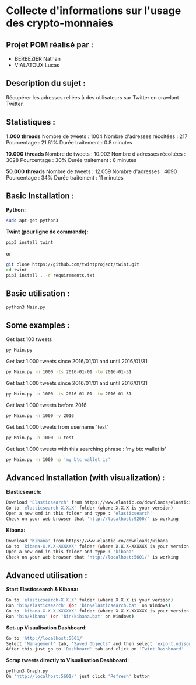 # Collecte d'informations sur l'usage des crypto-monnaies

## Projet POM réalisé par :
- BERBEZIER Nathan
- VIALATOUX Lucas


## Description du sujet :

Récupérer les adresses reliées à des utilisateurs sur Twitter en crawlant Twitter.

## Statistiques :
**1.000 threads**
Nombre de tweets : 1004
Nombre d'adresses récoltées : 217
Pourcentage : 21.61%
Durée traitement : 0.8 minutes

**10.000 threads**
Nombre de tweets : 10.002
Nombre d'adresses récoltées : 3028
Pourcentage : 30%
Durée traitement : 8 minutes

**50.000 threads**
Nombre de tweets : 12.059
Nombre d'adresses : 4090
Pourcentage : 34%
Durée traitement : 11 minutes



## Basic Installation :

**Python:**
```bash
sudo apt-get python3
```

**Twint (pour ligne de commande):**
```bash
pip3 install twint
```
or

```bash
git clone https://github.com/twintproject/twint.git
cd twint
pip3 install . -r requirements.txt
```
## Basic utilisation :
```bash
python3 Main.py
```

## Some examples :
Get last 100 tweets
```bash
py Main.py
```

Get last 1.000 tweets since 2016/01/01 and until 2016/01/31
```bash
py Main.py -n 1000 -ts 2016-01-01 -tu 2016-01-31
```

Get last 1.000 tweets since 2016/01/01 and until 2016/01/31
```bash
py Main.py -n 1000 -ts 2016-01-01 -tu 2016-01-31
```

Get last 1.000 tweets before 2016
```bash
py Main.py -n 1000 -y 2016
```

Get last 1.000 tweets from username 'test'
```bash
py Main.py -n 1000 -u test
```

Get last 1.000 tweets with this searching phrase : 'my btc wallet is'
```bash
py Main.py -n 1000 -p 'my btc wallet is'
```

## Advanced Installation (with visualization) :

**Elasticsearch:**
```bash
Download 'Elasticsearch' from https://www.elastic.co/downloads/elasticsearch
Go to 'elasticsearch-X.X.X' folder (where X.X.X is your version)
Open a new cmd in this folder and type : 'elasticsearch'
Check on your web browser that 'http://localhost:9200/' is working
```

**Kibana:**
```bash
Download 'Kibana' from https://www.elastic.co/downloads/kibana
Go to 'kibana-X.X.X-XXXXXX' folder (where X.X.X-XXXXXX is your version and OS system)
Open a new cmd in this folder and type : 'kibana'
Check on your web browser that 'http://localhost:5601/' is working
```

## Advanced utilisation :

**Start Elasticsearch & Kibana:**
```bash
Go to 'elasticsearch-X.X.X' folder (where X.X.X is your version)
Run 'bin/elasticsearch' (or 'bin\elasticsearch.bat' on Windows)
Go to 'kibana-X.X.X-XXXXXX' folder (where X.X.X-XXXXXX is your version and OS system)
Run 'bin/kibana' (or 'bin\kibana.bat' on Windows)
```

**Set-up Visualisation Dashboard:**
```bash
Go to 'http://localhost:5601/'
Select 'Management' tab, 'Saved Objects' and then select 'export.ndjson'.
After this just go to 'Dashboard' tab and click on 'Twint Dashboard'
```

**Scrap tweets directly to Visualisation Dashboard:**
```bash
python3 Graph.py
On 'http://localhost:5601/' just click 'Refresh' button
```
